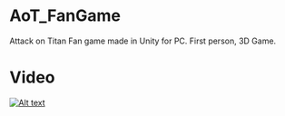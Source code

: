 # AoT_FanGame
Attack on Titan Fan game made in Unity for PC.
First person, 3D Game.

# Video
[![Alt text](https://img.youtube.com/vi/mAVLTwGCi2I/0.jpg)](https://www.youtube.com/watch?v=mAVLTwGCi2I)
